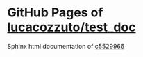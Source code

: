 GitHub Pages of [lucacozzuto/test_doc](https://github.com/lucacozzuto/test_doc.git)
===
Sphinx html documentation of [c5529966](https://github.com/lucacozzuto/test_doc/tree/c5529966230c58747d262814db561a99546ea83c)
